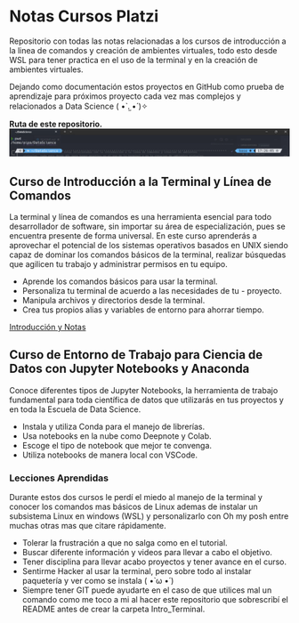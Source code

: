 # Notas Cursos Platzi

Repositorio con todas las notas relacionadas a los cursos de introducción a la linea de comandos y creación de ambientes virtuales, todo esto desde WSL para tener practica en el uso de la terminal y en la creación de ambientes virtuales.

Dejando como documentación estos proyectos en GitHub como prueba de aprendizaje para próximos proyecto cada vez mas complejos y relacionados a Data Science ( •̀ .̫ •́ )✧

**Ruta de este repositorio.**
![imagen](./Pictures/Working_Directory.png)

## Curso de Introducción a la Terminal y Línea de Comandos

La terminal y línea de comandos es una herramienta esencial para todo desarrollador de software, sin importar su área de especialización, pues se encuentra presente de forma universal. En este curso aprenderás a aprovechar el potencial de los sistemas operativos basados en UNIX siendo capaz de dominar los comandos básicos de la terminal, realizar búsquedas que agilicen tu trabajo y administrar permisos en tu equipo.

- Aprende los comandos básicos para usar la terminal.
- Personaliza tu terminal de acuerdo a las necesidades de tu - proyecto.
- Manipula archivos y directorios desde la terminal.
- Crea tus propios alias y variables de entorno para ahorrar tiempo.

[Introducción y Notas](./Intro_Terminal/README.md)

## Curso de Entorno de Trabajo para Ciencia de Datos con Jupyter Notebooks y Anaconda

Conoce diferentes tipos de Jupyter Notebooks, la herramienta de trabajo fundamental para toda científica de datos que utilizarás en tus proyectos y en toda la Escuela de Data Science.

- Instala y utiliza Conda para el manejo de librerías.
- Usa notebooks en la nube como Deepnote y Colab.
- Escoge el tipo de notebook que mejor te convenga.
- Utiliza notebooks de manera local con VSCode.

### Lecciones Aprendidas

Durante estos dos cursos le perdí el miedo al manejo de la terminal y conocer los comandos mas básicos de Linux ademas de instalar un subsistema Linux en windows (WSL) y personalizarlo con Oh my posh entre muchas otras mas que citare rápidamente.

- Tolerar la frustración a que no salga como en el tutorial.
- Buscar diferente información y videos para llevar a cabo el objetivo.
- Tener disciplina para llevar acabo proyectos y tener avance en el curso.
- Sentirme Hacker al usar la terminal, pero sobre todo al instalar paquetería y ver como se instala  ( •̀ ω •́ )
- Siempre tener GIT puede ayudarte en el caso de que utilices mal un comando como me toco a mi al hacer este repositorio que sobrescribí el README antes de crear la carpeta Intro_Terminal.
